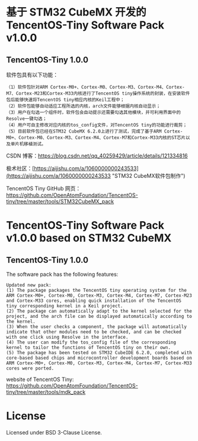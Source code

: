 # 基于 STM32 CubeMX 开发的 TencentOS-Tiny Software Pack v1.0.0

## TencentOS-Tiny 1.0.0

软件包具有以下功能：

    （1）软件包针对ARM Cortex-M0+、Cortex-M0、Cortex-M3、Cortex-M4、Cortex-M7、Cortex-M23和Cortex-M33内核进行了TencentOS tiny操作系统的封装，在安装软件包后能够快速将TencentOS tiny相应内核的Keil工程中；
    （2）软件包能够自动适应工程所选的内核，arch文件能够根据内核自动显示；
    （3）用户在勾选一个组件时，软件包会自动提示还需要勾选其他模块，并可利用界面中的Resolve一键勾选；
    （4）用户可自主修改对应内核的tos_config文件，对TencentOS tiny的功能进行裁剪；
    （5）目前软件包已经在STM32 CubeMX 6.2.0上进行了测试，完成了基于ARM Cortex-M0+、Cortex-M0、Cortex-M3、Cortex-M4、Cortex-M7和Cortex-M33内核的ST芯片以及单片机移植测试。

CSDN 博客：<https://blog.csdn.net/qq_40259429/article/details/121334816>

极术社区：[https://aijishu.com/a/1060000000243533](https://aijishu.com/a/1060000000243533 "STM32 CubeMX软件包制作")

TencentOS Tiny GitHub 网页：<https://github.com/OpenAtomFoundation/TencentOS-tiny/tree/master/tools/STM32CubeMX_pack>

# TencentOS-Tiny Software Pack v1.0.0 based on STM32 CubeMX

## TencentOS-Tiny 1.0.0

The software pack has the following features:

    Updated new pack:
    (1) The package packages the TencentOS tiny operating system for the ARM Cortex-M0+, Cortex-M0, Cortex-M3, Cortex-M4, Cortex-M7, Cortex-M23 and Cortex-M33 cores, enabling quick installation of the TencentOS tiny corresponding kernel in a Keil project.
    (2) The package can automatically adapt to the kernel selected for the project, and the arch file can be displayed automatically according to the kernel.
    (3) When the user checks a component, the package will automatically indicate that other modules need to be checked, and can be checked with one click using Resolve in the interface.
    (4) The user can modify the tos_config file of the corresponding kernel to tailor the functions of TencentOS tiny on their own.
    (5) The package has been tested on STM32 CubeIDE 6.2.0, completed with core-based based chips and microcontroller development boards based on ARM Cortex-M0+, Cortex-M0, Cortex-M3, Cortex-M4, Cortex-M7, Cortex-M33 cores were ported.

website of TencentOS Tiny: <https://github.com/OpenAtomFoundation/TencentOS-tiny/tree/master/tools/mdk_pack>

# License

Licensed under BSD 3-Clause License.